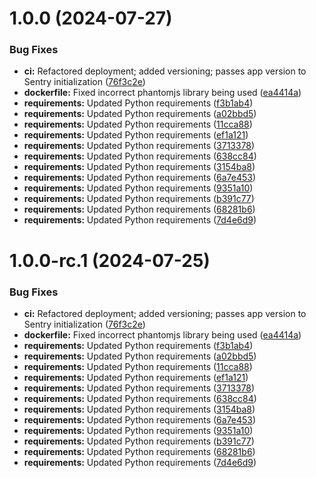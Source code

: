 # 1.0.0 (2024-07-27)


### Bug Fixes

* **ci:** Refactored deployment; added versioning; passes app version to Sentry initialization ([76f3c2e](https://github.com/hms-dbmi/fhirquestionnaire/commit/76f3c2ed11d28f02abf10547710c7165bb5aebc3))
* **dockerfile:** Fixed incorrect phantomjs library being used ([ea4414a](https://github.com/hms-dbmi/fhirquestionnaire/commit/ea4414a613f4265209029853c1b21d44edf9092b))
* **requirements:** Updated Python requirements ([f3b1ab4](https://github.com/hms-dbmi/fhirquestionnaire/commit/f3b1ab48bdfccd5885ea60d43a3a1b83c66bba52))
* **requirements:** Updated Python requirements ([a02bbd5](https://github.com/hms-dbmi/fhirquestionnaire/commit/a02bbd53a4423fd7de71f9d992cf545740f5928c))
* **requirements:** Updated Python requirements ([11cca88](https://github.com/hms-dbmi/fhirquestionnaire/commit/11cca88467a621a7e85dd8f2ff1455cfef461e5b))
* **requirements:** Updated Python requirements ([ef1a121](https://github.com/hms-dbmi/fhirquestionnaire/commit/ef1a121db605d937b8139826d88f972cefeaf087))
* **requirements:** Updated Python requirements ([3713378](https://github.com/hms-dbmi/fhirquestionnaire/commit/37133781b68e6688cb20e74d8ef6e4437bed7467))
* **requirements:** Updated Python requirements ([638cc84](https://github.com/hms-dbmi/fhirquestionnaire/commit/638cc84be3b3ce04e1ad6beaefaa344fff3e6746))
* **requirements:** Updated Python requirements ([3154ba8](https://github.com/hms-dbmi/fhirquestionnaire/commit/3154ba8c7932d5787578d1c7d10090ea3ecc6552))
* **requirements:** Updated Python requirements ([6a7e453](https://github.com/hms-dbmi/fhirquestionnaire/commit/6a7e45327346c36359d9787c30b5911e478b783f))
* **requirements:** Updated Python requirements ([9351a10](https://github.com/hms-dbmi/fhirquestionnaire/commit/9351a10cac12580dd1d6c55593e4e5ed6cdec2b3))
* **requirements:** Updated Python requirements ([b391c77](https://github.com/hms-dbmi/fhirquestionnaire/commit/b391c77ea9cadd67a99f0e6cd29a0eceab8d86ec))
* **requirements:** Updated Python requirements ([68281b6](https://github.com/hms-dbmi/fhirquestionnaire/commit/68281b689de4d2b70141e924905f3b07c9bf6008))
* **requirements:** Updated Python requirements ([7d4e6d9](https://github.com/hms-dbmi/fhirquestionnaire/commit/7d4e6d9fd1f7355c627b7364a98c4de17c476792))

# 1.0.0-rc.1 (2024-07-25)


### Bug Fixes

* **ci:** Refactored deployment; added versioning; passes app version to Sentry initialization ([76f3c2e](https://github.com/hms-dbmi/fhirquestionnaire/commit/76f3c2ed11d28f02abf10547710c7165bb5aebc3))
* **dockerfile:** Fixed incorrect phantomjs library being used ([ea4414a](https://github.com/hms-dbmi/fhirquestionnaire/commit/ea4414a613f4265209029853c1b21d44edf9092b))
* **requirements:** Updated Python requirements ([f3b1ab4](https://github.com/hms-dbmi/fhirquestionnaire/commit/f3b1ab48bdfccd5885ea60d43a3a1b83c66bba52))
* **requirements:** Updated Python requirements ([a02bbd5](https://github.com/hms-dbmi/fhirquestionnaire/commit/a02bbd53a4423fd7de71f9d992cf545740f5928c))
* **requirements:** Updated Python requirements ([11cca88](https://github.com/hms-dbmi/fhirquestionnaire/commit/11cca88467a621a7e85dd8f2ff1455cfef461e5b))
* **requirements:** Updated Python requirements ([ef1a121](https://github.com/hms-dbmi/fhirquestionnaire/commit/ef1a121db605d937b8139826d88f972cefeaf087))
* **requirements:** Updated Python requirements ([3713378](https://github.com/hms-dbmi/fhirquestionnaire/commit/37133781b68e6688cb20e74d8ef6e4437bed7467))
* **requirements:** Updated Python requirements ([638cc84](https://github.com/hms-dbmi/fhirquestionnaire/commit/638cc84be3b3ce04e1ad6beaefaa344fff3e6746))
* **requirements:** Updated Python requirements ([3154ba8](https://github.com/hms-dbmi/fhirquestionnaire/commit/3154ba8c7932d5787578d1c7d10090ea3ecc6552))
* **requirements:** Updated Python requirements ([6a7e453](https://github.com/hms-dbmi/fhirquestionnaire/commit/6a7e45327346c36359d9787c30b5911e478b783f))
* **requirements:** Updated Python requirements ([9351a10](https://github.com/hms-dbmi/fhirquestionnaire/commit/9351a10cac12580dd1d6c55593e4e5ed6cdec2b3))
* **requirements:** Updated Python requirements ([b391c77](https://github.com/hms-dbmi/fhirquestionnaire/commit/b391c77ea9cadd67a99f0e6cd29a0eceab8d86ec))
* **requirements:** Updated Python requirements ([68281b6](https://github.com/hms-dbmi/fhirquestionnaire/commit/68281b689de4d2b70141e924905f3b07c9bf6008))
* **requirements:** Updated Python requirements ([7d4e6d9](https://github.com/hms-dbmi/fhirquestionnaire/commit/7d4e6d9fd1f7355c627b7364a98c4de17c476792))

